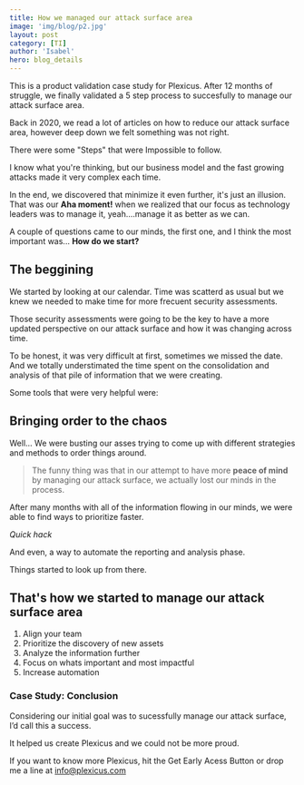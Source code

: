```yaml
---
title: How we managed our attack surface area
image: 'img/blog/p2.jpg'
layout: post
category: [TI]
author: 'Isabel'
hero: blog_details
---
```


This is a product validation case study for Plexicus. After 12 months of struggle, we finally validated a 5 step process to succesfully to manage our attack surface area.



Back in 2020, we read a lot of articles on how to reduce our attack surface area, however deep down we felt something was not right. 



There were some "Steps" that were Impossible to follow. 



I know what you're thinking, but our business model and the fast growing attacks made it very complex each time. 



In the end, we discovered that minimize it even further, it's just an illusion. That was our **Aha moment!** when we realized that our focus as technology leaders was to manage it, yeah....manage it as better as we can. 



A couple of questions came to our minds, the first one, and I think the most important was... **How do we start?**



## The beggining


We started by looking at our calendar. Time was scatterd as usual but we knew we needed to make time for more frecuent security assessments. 



Those security assessments were going to be the key to have a more updated perspective on our attack surface and how it was changing across time. 



To be honest, it was very difficult at first, sometimes we missed the date. And we totally understimated the time spent on the consolidation and analysis of that pile of information that we were creating. 



Some tools that were very helpful were: 



## Bringing order to the chaos



Well… We were busting our asses trying to come up with different strategies and methods to order things around. 



> The funny thing was that in our attempt to have more **peace of mind** by managing our attack surface, we actually lost our minds in the process. 



After many months with all of the information flowing in our minds, we were able to find ways to prioritize faster. 



*Quick hack*



And even, a way to automate the reporting and analysis phase. 



Things started to look up from there. 



## That's how we started to manage our attack surface area



1. Align your team 
2. Prioritize the discovery of new assets
3. Analyze the information further 
4. Focus on whats important and most impactful
5. Increase automation


### Case Study: Conclusion


Considering our initial goal was to sucessfully manage our attack surface, I’d call this a success.



It helped us create Plexicus and we could not be more proud. 



If you want to know more Plexicus, hit the Get Early Acess Button or drop me a line at info@plexicus.com 
